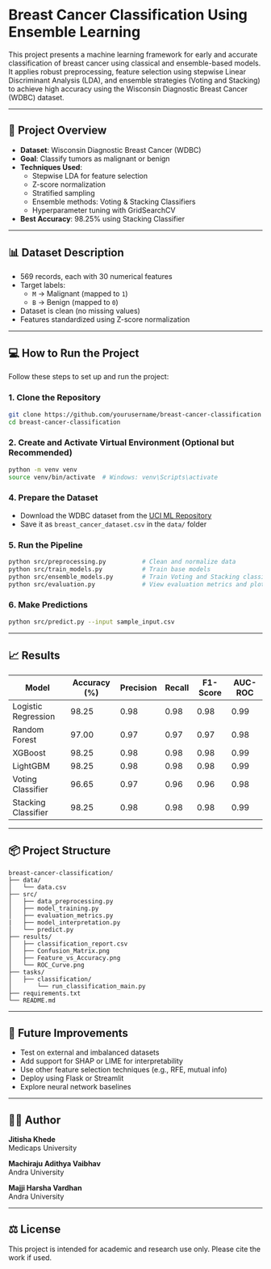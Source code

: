 
# Breast Cancer Classification Using Ensemble Learning

This project presents a machine learning framework for early and accurate classification of breast cancer using classical and ensemble-based models. It applies robust preprocessing, feature selection using stepwise Linear Discriminant Analysis (LDA), and ensemble strategies (Voting and Stacking) to achieve high accuracy using the Wisconsin Diagnostic Breast Cancer (WDBC) dataset.

---

## 📑 Project Overview

- **Dataset**: Wisconsin Diagnostic Breast Cancer (WDBC)
- **Goal**: Classify tumors as malignant or benign
- **Techniques Used**:
  - Stepwise LDA for feature selection
  - Z-score normalization
  - Stratified sampling
  - Ensemble methods: Voting & Stacking Classifiers
  - Hyperparameter tuning with GridSearchCV
- **Best Accuracy**: 98.25% using Stacking Classifier

---

## 📊 Dataset Description

- 569 records, each with 30 numerical features
- Target labels:  
  - `M` → Malignant (mapped to `1`)  
  - `B` → Benign (mapped to `0`)  
- Dataset is clean (no missing values)
- Features standardized using Z-score normalization

---

## 💻 How to Run the Project

Follow these steps to set up and run the project:

### 1. Clone the Repository

```bash
git clone https://github.com/yourusername/breast-cancer-classification
cd breast-cancer-classification
```

### 2. Create and Activate Virtual Environment (Optional but Recommended)

```bash
python -m venv venv
source venv/bin/activate  # Windows: venv\Scripts\activate
```

### 4. Prepare the Dataset

- Download the WDBC dataset from the [UCI ML Repository](https://archive.ics.uci.edu/ml/datasets/Breast+Cancer+Wisconsin+(Diagnostic))
- Save it as `breast_cancer_dataset.csv` in the `data/` folder

### 5. Run the Pipeline

```bash
python src/preprocessing.py          # Clean and normalize data
python src/train_models.py           # Train base models
python src/ensemble_models.py        # Train Voting and Stacking classifiers
python src/evaluation.py             # View evaluation metrics and plots
```

### 6. Make Predictions

```bash
python src/predict.py --input sample_input.csv
```

---

## 📈 Results

| Model             | Accuracy (%) | Precision | Recall | F1-Score | AUC-ROC |
|------------------|--------------|-----------|--------|----------|---------|
| Logistic Regression | 98.25     | 0.98      | 0.98   | 0.98     | 0.99    |
| Random Forest       | 97.00     | 0.97      | 0.97   | 0.97     | 0.98    |
| XGBoost             | 98.25     | 0.98      | 0.98   | 0.98     | 0.99    |
| LightGBM            | 98.25     | 0.98      | 0.98   | 0.98     | 0.99    |
| Voting Classifier   | 96.65     | 0.97      | 0.96   | 0.96     | 0.98    |
| Stacking Classifier | 98.25     | 0.98      | 0.98   | 0.98     | 0.99    |

---

## 📦 Project Structure

```
breast-cancer-classification/
├── data/
│   └── data.csv
├── src/
│   ├── data_preprocessing.py
│   ├── model_training.py
│   ├── evaluation_metrics.py
|   ├── model_interpretation.py
│   └── predict.py
├── results/
│   ├── classification_report.csv
│   ├── Confusion_Matrix.png
│   ├── Feature_vs_Accuracy.png
│   └── ROC_Curve.png
├── tasks/
│   ├── classification/
│       └── run_classification_main.py
├── requirements.txt
└── README.md
```

---

## 🔮 Future Improvements

- Test on external and imbalanced datasets  
- Add support for SHAP or LIME for interpretability  
- Use other feature selection techniques (e.g., RFE, mutual info)  
- Deploy using Flask or Streamlit  
- Explore neural network baselines

---

## 👩‍💻 Author

**Jitisha Khede**  
Medicaps University 

**Machiraju Adithya Vaibhav**  
Andra University 

**Majji Harsha Vardhan**  
Andra University 

---

## ⚖️ License

This project is intended for academic and research use only. Please cite the work if used.

